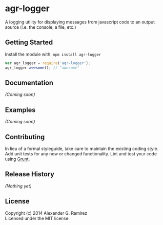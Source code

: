 # agr-logger

A logging utility for displaying messages from javascript code to an output source (i.e. the console, a file, etc.)

## Getting Started
Install the module with: `npm install agr-logger`

```javascript
var agr_logger = require('agr-logger');
agr_logger.awesome(); // "awesome"
```

## Documentation
_(Coming soon)_

## Examples
_(Coming soon)_

## Contributing
In lieu of a formal styleguide, take care to maintain the existing coding style. Add unit tests for any new or changed functionality. Lint and test your code using [Grunt](http://gruntjs.com/).

## Release History
_(Nothing yet)_

## License
Copyright (c) 2014 Alexander G. Ramirez  
Licensed under the MIT license.
